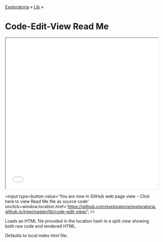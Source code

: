 [Exploratoria]( http://exploratoria.github.io ) &raquo; [Lib]( http://exploratoria.github.io/lib/ ) &raquo;

Code-Edit-View Read Me
====

<iframe src=code-edit-view.html style='width: 100%; height: 500px'>View as a web page to see the content of this iframe</iframe>

<span style=display:none; >[You are now in GitHub source code view - click here to view Read Me file as a web page]( http://exploratoria.github.io/lib/code-edit-view/index.html "View file as a web page." ) </span>
<input type=button value='You are now in GitHub web page view - Click here to view Read Me file as source code' onclick=window.location.href='https://github.com/exploratoria/exploratoria.github.io/tree/master/lib/code-edit-view/'; />


Loads an HTML file provided in the location hash in a split view showing both raw code and rendered HTML.

Defaults to local index.html file.
